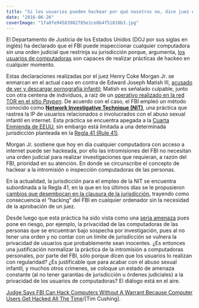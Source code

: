 ```yaml
---
title: "Si los usuarios pueden hackear por qué nosotros no, dice juez estadounidense"
date: "2016-06-26"
coverImage: "1fa0fe94583982785e1ce8b4f51810b3.jpg"
---
```


El Departamento de Justicia de los Estados Unidos (DOJ por sus siglas en inglés) ha declarado que el FBI puede inspeccionar cualquier computadora sin una orden judicial que restrinja su jurisdicción porque, argumenta, [los usuarios de computadoras](https://www.techdirt.com/articles/20160624/05351534808/judge-says-fbi-can-hack-computers-without-warrant-because-computer-users-get-hacked-all-time.shtml) son capaces de realizar prácticas de hackeo en cualquier momento.

Estas declaraciones realizadas por el juez Henry Coke Morgan Jr. se enmarcan en el actual caso en contra de Edward Joseph Matish III, [acusado de ver y descargar pornografía infantil](https://www.eff.org/files/2016/06/23/matish_suppression_edva.pdf); Matish es señalado culpable, junto con otra centena de individuos, a raíz de un [operativo realizado en la red TOR en el sitio _Paypen_](https://motherboard.vice.com/read/the-fbis-unprecedented-hacking-campaign-targeted-over-a-thousand-computers). De acuerdo con el caso, el FBI empleó un método conocido como **[Network Investigative Technique (NIT)](https://en.wikipedia.org/wiki/Network_Investigative_Technique)**, una práctica que rastrea la IP de usuarios relacionados o involucrados con el abuso sexual infantil en internet. Esta práctica se encuentra apegada a la [Cuarta Enmienda de EEUU](https://es.wikipedia.org/wiki/Cuarta_Enmienda_a_la_Constituci%C3%B3n_de_los_Estados_Unidos), sin embargo está limitada a una determinada jurisdicción planteada en la [Regla 41 (Rule 41)](https://www.eff.org/es/deeplinks/2016/04/rule-41-little-known-committee-proposes-grant-new-hacking-powers-government).

Morgan Jr. sostiene que hoy en día cualquier computadora con acceso a internet puede ser hackeada, por ello las intromisiones del FBI no necesitan una orden judicial para realizar investigaciones que requieran, a razón del FBI, prioridad en su atención. En donde se circunscribe el concepto de hackear a la intromisión o inspección computadoras de las personas.

En la actualidad, la jurisdicción para el empleo de la NIT se encuentra subordinada a la Regla 41, en la que en los últimos días se le propusieron [cambios que desembocan en la clausura de la jurisdicción](https://www.techdirt.com/articles/20160503/17463334339/doj-deploys-highly-questionable-legal-arguments-attempt-to-save-fbis-hacking-warrants.shtml), trayendo como consecuencia el “hacking” del FBI en cualquier ordenador sin la necesidad de la aprobación de un juez.

Desde luego que esta práctica ha sido vista como una [seria amenaza](https://www.eff.org/deeplinks/2016/06/federal-court-fourth-amendment-does-not-protect-your-home-computer) pues pone en riesgo, por ejemplo, la privacidad de las computadoras de las personas que se encuentran bajo sospecha por investigación, pues al no tener una orden y no contar con un límite de jurisdicción se vulnera la privacidad de usuarios que probablemente sean inocentes. ¿Es entonces una justificación normalizar la práctica de la intromisión a computadoras personales, por parte del FBI, sólo porque dicen que los usuarios lo realizan con regularidad? ¿Es justificable que para acabar con el abuso sexual infantil, y muchos otros crímenes, se coloque un estado de amenaza constante (al no tener garantías de jurisdicción u órdenes judiciales) a la privacidad de los usuarios de computadoras? El diálogo está en el aire.

[Judge Says FBI Can Hack Computers Without A Warrant Because Computer Users Get Hacked All The Time](https://www.techdirt.com/articles/20160624/05351534808/judge-says-fbi-can-hack-computers-without-warrant-because-computer-users-get-hacked-all-time.shtml)/\[Tim Cushing\].
